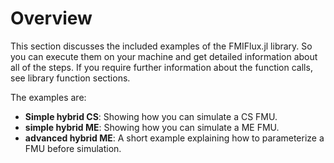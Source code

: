 # Overview

This section discusses the included examples of the FMIFlux.jl library. So you can execute them on your machine and get detailed information about all of the steps. If you require further information about the function calls, see library function sections.

The examples are:

- __Simple hybrid CS__: Showing how you can simulate a CS FMU.
- __simple hybrid ME__: Showing how you can simulate a ME FMU.
- __advanced hybrid ME__: A short example explaining how to parameterize a FMU before simulation.


